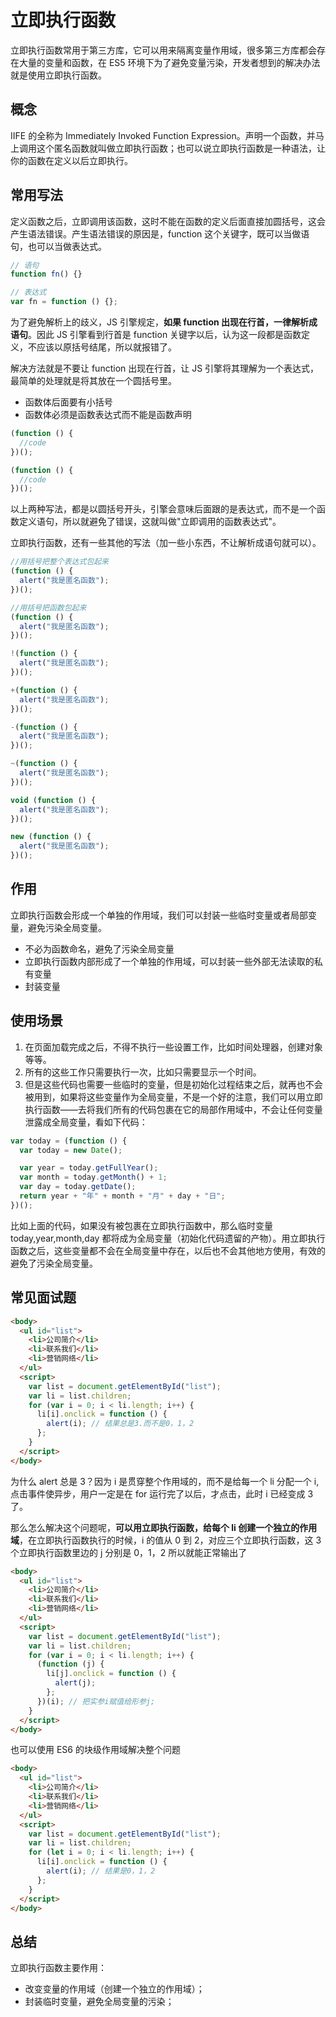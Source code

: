 # 立即执行函数

立即执行函数常用于第三方库，它可以用来隔离变量作用域，很多第三方库都会存在大量的变量和函数，在 ES5 环境下为了避免变量污染，开发者想到的解决办法就是使用立即执行函数。

## 概念

IIFE 的全称为 Immediately Invoked Function Expression。声明一个函数，并马上调用这个匿名函数就叫做立即执行函数；也可以说立即执行函数是一种语法，让你的函数在定义以后立即执行。

## 常用写法

定义函数之后，立即调用该函数，这时不能在函数的定义后面直接加圆括号，这会产生语法错误。产生语法错误的原因是，function 这个关键字，既可以当做语句，也可以当做表达式。

```js
// 语句
function fn() {}

// 表达式
var fn = function () {};
```

为了避免解析上的歧义，JS 引擎规定，**如果 function 出现在行首，一律解析成语句**。因此 JS 引擎看到行首是 function 关键字以后，认为这一段都是函数定义，不应该以原括号结尾，所以就报错了。

解决方法就是不要让 function 出现在行首，让 JS 引擎将其理解为一个表达式，最简单的处理就是将其放在一个圆括号里。

- 函数体后面要有小括号
- 函数体必须是函数表达式而不能是函数声明

```js
(function () {
  //code
})();

(function () {
  //code
})();
```

以上两种写法，都是以圆括号开头，引擎会意味后面跟的是表达式，而不是一个函数定义语句，所以就避免了错误，这就叫做"立即调用的函数表达式"。

立即执行函数，还有一些其他的写法（加一些小东西，不让解析成语句就可以）。

```js
//用括号把整个表达式包起来
(function () {
  alert("我是匿名函数");
})();

//用括号把函数包起来
(function () {
  alert("我是匿名函数");
})();

!(function () {
  alert("我是匿名函数");
})();

+(function () {
  alert("我是匿名函数");
})();

-(function () {
  alert("我是匿名函数");
})();

~(function () {
  alert("我是匿名函数");
})();

void (function () {
  alert("我是匿名函数");
})();

new (function () {
  alert("我是匿名函数");
})();
```

## 作用

立即执行函数会形成一个单独的作用域，我们可以封装一些临时变量或者局部变量，避免污染全局变量。

- 不必为函数命名，避免了污染全局变量
- 立即执行函数内部形成了一个单独的作用域，可以封装一些外部无法读取的私有变量
- 封装变量

## 使用场景

1. 在页面加载完成之后，不得不执行一些设置工作，比如时间处理器，创建对象等等。
2. 所有的这些工作只需要执行一次，比如只需要显示一个时间。
3. 但是这些代码也需要一些临时的变量，但是初始化过程结束之后，就再也不会被用到，如果将这些变量作为全局变量，不是一个好的注意，我们可以用立即执行函数——去将我们所有的代码包裹在它的局部作用域中，不会让任何变量泄露成全局变量，看如下代码：

```js
var today = (function () {
  var today = new Date();

  var year = today.getFullYear();
  var month = today.getMonth() + 1;
  var day = today.getDate();
  return year + "年" + month + "月" + day + "日";
})();
```

比如上面的代码，如果没有被包裹在立即执行函数中，那么临时变量 today,year,month,day 都将成为全局变量（初始化代码遗留的产物）。用立即执行函数之后，这些变量都不会在全局变量中存在，以后也不会其他地方使用，有效的避免了污染全局变量。

## 常见面试题

```html
<body>
  <ul id="list">
    <li>公司简介</li>
    <li>联系我们</li>
    <li>营销网络</li>
  </ul>
  <script>
    var list = document.getElementById("list");
    var li = list.children;
    for (var i = 0; i < li.length; i++) {
      li[i].onclick = function () {
        alert(i); // 结果总是3.而不是0，1，2
      };
    }
  </script>
</body>
```

为什么 alert 总是 3？因为 i 是贯穿整个作用域的，而不是给每一个 li 分配一个 i,点击事件使异步，用户一定是在 for 运行完了以后，才点击，此时 i 已经变成 3 了。

那么怎么解决这个问题呢，**可以用立即执行函数，给每个 li 创建一个独立的作用域**，在立即执行函数执行的时候，i 的值从 0 到 2，对应三个立即执行函数，这 3 个立即执行函数里边的 j 分别是 0，1，2 所以就能正常输出了

```html
<body>
  <ul id="list">
    <li>公司简介</li>
    <li>联系我们</li>
    <li>营销网络</li>
  </ul>
  <script>
    var list = document.getElementById("list");
    var li = list.children;
    for (var i = 0; i < li.length; i++) {
      (function (j) {
        li[j].onclick = function () {
          alert(j);
        };
      })(i); // 把实参i赋值给形参j;
    }
  </script>
</body>
```

也可以使用 ES6 的块级作用域解决整个问题

```html
<body>
  <ul id="list">
    <li>公司简介</li>
    <li>联系我们</li>
    <li>营销网络</li>
  </ul>
  <script>
    var list = document.getElementById("list");
    var li = list.children;
    for (let i = 0; i < li.length; i++) {
      li[i].onclick = function () {
        alert(i); // 结果是0，1，2
      };
    }
  </script>
</body>
```

## 总结

立即执行函数主要作用：

- 改变变量的作用域（创建一个独立的作用域）；
- 封装临时变量，避免全局变量的污染；
